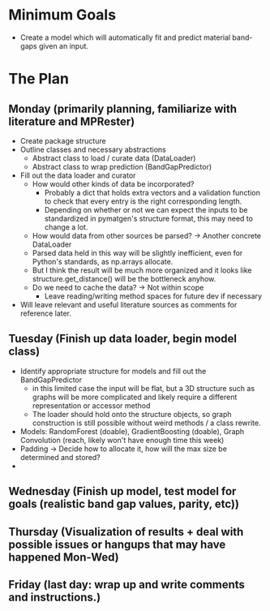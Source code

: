 # Minimum Goals
- Create a model which will automatically fit and predict material band-gaps given an input. 

# The Plan
## Monday (primarily planning, familiarize with literature and MPRester)
- Create package structure
- Outline classes and necessary abstractions
    - Abstract class to load / curate data (DataLoader)
    - Abstract class to wrap prediction (BandGapPredictor)
- Fill out the data loader and curator
    - How would other kinds of data be incorporated?
        - Probably a dict that holds extra vectors and a validation function to check that every entry is the right corresponding length.
        - Depending on whether or not we can expect the inputs to be standardized in pymatgen's structure format, this may need to change a lot.
    - How would data from other sources be parsed? -> Another concrete DataLoader
    - Parsed data held in this way will be slightly inefficient, even for Python's standards, as np.arrays allocate.
    - But I think the result will be much more organized and it looks like structure.get_distance() will be the bottleneck anyhow.
    - Do we need to cache the data? -> Not within scope
        - Leave reading/writing method spaces for future dev if necessary
- Will leave relevant and useful literature sources as comments for reference later.

## Tuesday (Finish up data loader, begin model class)
- Identify appropriate structure for models and fill out the BandGapPredictor
    - in this limited case the input will be flat, but a 3D structure such as graphs will be more complicated and likely require a different representation or accessor method
    - The loader should hold onto the structure objects, so graph construction is still possible without weird methods / a class rewrite.
- Models: RandomForest (doable), GradientBoosting (doable), Graph Convolution (reach, likely won't have enough time this week)
- Padding -> Decide how to allocate it, how will the max size be determined and stored?
- 

## Wednesday (Finish up model, test model for goals (realistic band gap values, parity, etc))

## Thursday (Visualization of results + deal with possible issues or hangups that may have happened Mon-Wed)

## Friday (last day: wrap up and write comments and instructions.)